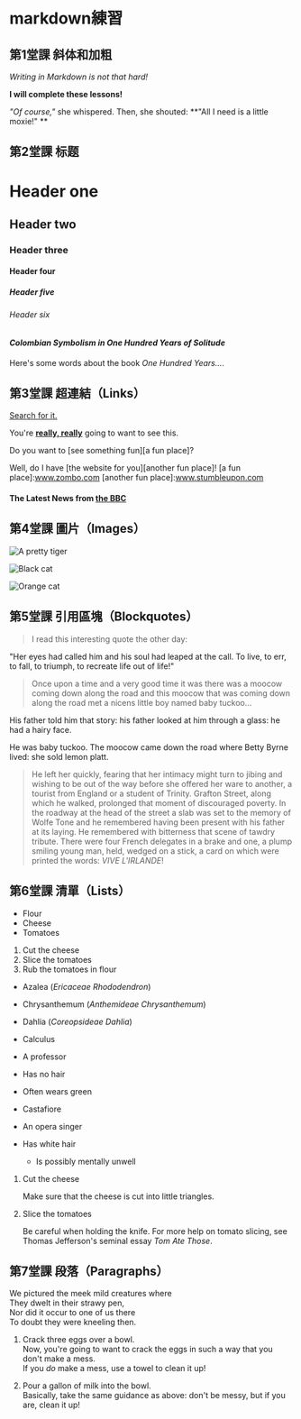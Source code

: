 # markdown練習



## 第1堂課 斜体和加粗
_Writing in Markdown is not that hard!_

**I will complete these lessons!**

 _"Of course,"_ she whispered. Then, she shouted: **"All I need is a little moxie!" **

## 第2堂課 标题

# Header one
## Header two
### Header three
#### Header four
##### Header five
###### Header six

#### _Colombian Symbolism in One Hundred Years of Solitude_

Here's some words about the book _One Hundred Years..._.

## 第3堂課 超連結（Links）

[Search for it.](www.github.com)

You're [**really, really**](www.dailykitten.com) going to want to see this.

Do you want to [see something fun][a fun place]?

Well, do I have [the website for you][another fun place]!
[a fun place]:www.zombo.com
[another fun place]:www.stumbleupon.com

#### The Latest News from [the BBC](www.bbc.com/news)


## 第4堂課 圖片（Images）
![A pretty tiger](https://upload.wikimedia.org/wikipedia/commons/5/56/Tiger.50.jpg)

![Black cat][Black]

![Orange cat][Orange]

[Black]:https://upload.wikimedia.org/wikipedia/commons/a/a3/81_INF_DIV_SSI.jpg

[Orange]:http://icons.iconarchive.com/icons/google/noto-emoji-animals-nature/256/22221-cat-icon.png




## 第5堂課 引用區塊（Blockquotes）

> I read this interesting quote the other day:

 "Her eyes had called him and his soul had leaped at the call. To live, to err, to fall, to triumph, to recreate life out of life!"

 > Once upon a time and a very good time it was there was a moocow coming down along the road and this moocow that was coming down along the road met a nicens little boy named baby tuckoo...
>
His father told him that story: his father looked at him through a glass: he had a hairy face.
>
He was baby tuckoo. The moocow came down the road where Betty Byrne lived: she sold lemon platt.

> He left her quickly, fearing that her intimacy might turn to jibing and wishing to be out of the way before she offered her ware to another, a tourist from England or a student of Trinity. Grafton Street, along which he walked, prolonged that moment of discouraged poverty. In the roadway at the head of the street a slab was set to the memory of Wolfe Tone and he remembered having been present with his father at its laying. He remembered with bitterness that scene of tawdry tribute. There were four French delegates in a brake and one, a plump smiling young man, held, wedged on a stick, a card on which were printed the words: _VIVE L'IRLANDE_!

## 第6堂課 清單（Lists）
* Flour 
* Cheese
* Tomatoes

1. Cut the cheese
2. Slice the tomatoes
3. Rub the tomatoes in flour

* Azalea (_Ericaceae Rhododendron_)
* Chrysanthemum (_Anthemideae Chrysanthemum_)
* Dahlia (_Coreopsideae Dahlia_)

* Calculus 
 * A professor
 * Has no hair
 * Often wears green
* Castafiore 
 * An opera singer
 * Has white hair
   * Is possibly mentally unwell

1. Cut the cheese

   Make sure that the cheese is cut into little triangles.

2. Slice the tomatoes

   Be careful when holding the knife.
   For more help on tomato slicing, see Thomas Jefferson's seminal essay _Tom Ate Those_.  


## 第7堂課 段落（Paragraphs）
We pictured the meek mild creatures where  
They dwelt in their strawy pen,  
Nor did it occur to one of us there  
To doubt they were kneeling then.

1. Crack three eggs over a bowl.  
   Now, you're going to want to crack the eggs in such a way that you don't make a mess.  
If you _do_ make a mess, use a towel to clean it up!

2. Pour a gallon of milk into the bowl.  
 Basically, take the same guidance as above: don't be messy, but if you are, clean it up!

